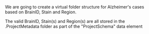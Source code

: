 We are going to create a virtual folder structure for Alzheimer's cases based on BrainID, Stain and Region.

The valid BrainID, Stain(s) and Region(s) are all stored in the .ProjectMetadata folder as part of the "ProjectSchema" data element
